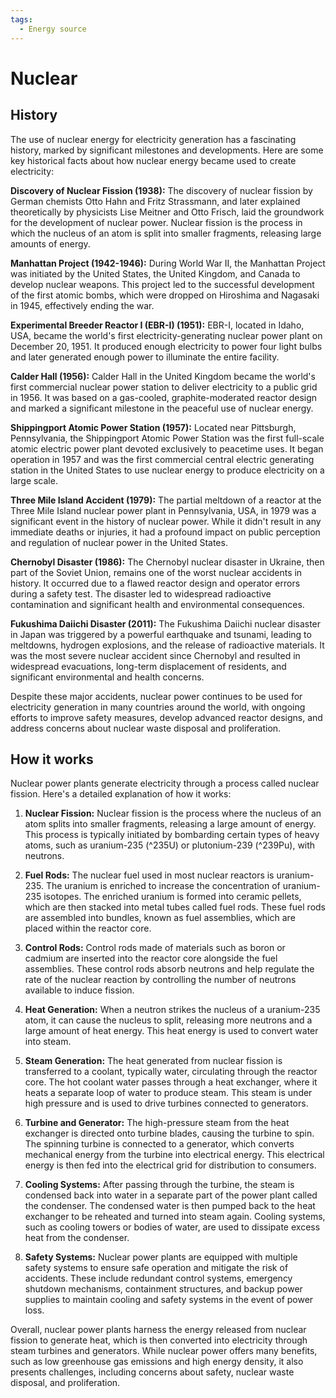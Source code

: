 ```yaml
---
tags:
  - Energy source
---
```


<head>
    <meta charset="UTF-8">
    <meta name="viewport" content="width=device-width, initial-scale=1.0">
    <meta name="description" content="Welcome to ac-electricity! Here you will learn more about electricity, the different components used to make an electrical circuit as well as their features and use cases.">
    <meta name="keywords" content="alexis carbillet, carbillet, electricity, capacitors, conductors, diodes, electronic, energy source, hardware, home appliances, inductors, insulators, resistors, semi-conductors">
    <meta name="author" content="Alexis Carbillet ">
</head>

# Nuclear

## History

The use of nuclear energy for electricity generation has a fascinating history, marked by significant milestones and developments. Here are some key historical facts about how nuclear energy became used to create electricity:

**Discovery of Nuclear Fission (1938):** The discovery of nuclear fission by German chemists Otto Hahn and Fritz Strassmann, and later explained theoretically by physicists Lise Meitner and Otto Frisch, laid the groundwork for the development of nuclear power. Nuclear fission is the process in which the nucleus of an atom is split into smaller fragments, releasing large amounts of energy.

**Manhattan Project (1942-1946):** During World War II, the Manhattan Project was initiated by the United States, the United Kingdom, and Canada to develop nuclear weapons. This project led to the successful development of the first atomic bombs, which were dropped on Hiroshima and Nagasaki in 1945, effectively ending the war.

**Experimental Breeder Reactor I (EBR-I) (1951):** EBR-I, located in Idaho, USA, became the world's first electricity-generating nuclear power plant on December 20, 1951. It produced enough electricity to power four light bulbs and later generated enough power to illuminate the entire facility.

**Calder Hall (1956):** Calder Hall in the United Kingdom became the world's first commercial nuclear power station to deliver electricity to a public grid in 1956. It was based on a gas-cooled, graphite-moderated reactor design and marked a significant milestone in the peaceful use of nuclear energy.

**Shippingport Atomic Power Station (1957):** Located near Pittsburgh, Pennsylvania, the Shippingport Atomic Power Station was the first full-scale atomic electric power plant devoted exclusively to peacetime uses. It began operation in 1957 and was the first commercial central electric generating station in the United States to use nuclear energy to produce electricity on a large scale.

**Three Mile Island Accident (1979):** The partial meltdown of a reactor at the Three Mile Island nuclear power plant in Pennsylvania, USA, in 1979 was a significant event in the history of nuclear power. While it didn't result in any immediate deaths or injuries, it had a profound impact on public perception and regulation of nuclear power in the United States.

**Chernobyl Disaster (1986):** The Chernobyl nuclear disaster in Ukraine, then part of the Soviet Union, remains one of the worst nuclear accidents in history. It occurred due to a flawed reactor design and operator errors during a safety test. The disaster led to widespread radioactive contamination and significant health and environmental consequences.

**Fukushima Daiichi Disaster (2011):** The Fukushima Daiichi nuclear disaster in Japan was triggered by a powerful earthquake and tsunami, leading to meltdowns, hydrogen explosions, and the release of radioactive materials. It was the most severe nuclear accident since Chernobyl and resulted in widespread evacuations, long-term displacement of residents, and significant environmental and health concerns.

Despite these major accidents, nuclear power continues to be used for electricity generation in many countries around the world, with ongoing efforts to improve safety measures, develop advanced reactor designs, and address concerns about nuclear waste disposal and proliferation.

## How it works

Nuclear power plants generate electricity through a process called nuclear fission. Here's a detailed explanation of how it works:

1. **Nuclear Fission:** Nuclear fission is the process where the nucleus of an atom splits into smaller fragments, releasing a large amount of energy. This process is typically initiated by bombarding certain types of heavy atoms, such as uranium-235 (^235U) or plutonium-239 (^239Pu), with neutrons.

2. **Fuel Rods:** The nuclear fuel used in most nuclear reactors is uranium-235. The uranium is enriched to increase the concentration of uranium-235 isotopes. The enriched uranium is formed into ceramic pellets, which are then stacked into metal tubes called fuel rods. These fuel rods are assembled into bundles, known as fuel assemblies, which are placed within the reactor core.

3. **Control Rods:** Control rods made of materials such as boron or cadmium are inserted into the reactor core alongside the fuel assemblies. These control rods absorb neutrons and help regulate the rate of the nuclear reaction by controlling the number of neutrons available to induce fission.

4. **Heat Generation:** When a neutron strikes the nucleus of a uranium-235 atom, it can cause the nucleus to split, releasing more neutrons and a large amount of heat energy. This heat energy is used to convert water into steam.

5. **Steam Generation:** The heat generated from nuclear fission is transferred to a coolant, typically water, circulating through the reactor core. The hot coolant water passes through a heat exchanger, where it heats a separate loop of water to produce steam. This steam is under high pressure and is used to drive turbines connected to generators.

6. **Turbine and Generator:** The high-pressure steam from the heat exchanger is directed onto turbine blades, causing the turbine to spin. The spinning turbine is connected to a generator, which converts mechanical energy from the turbine into electrical energy. This electrical energy is then fed into the electrical grid for distribution to consumers.

7. **Cooling Systems:** After passing through the turbine, the steam is condensed back into water in a separate part of the power plant called the condenser. The condensed water is then pumped back to the heat exchanger to be reheated and turned into steam again. Cooling systems, such as cooling towers or bodies of water, are used to dissipate excess heat from the condenser.

8. **Safety Systems:** Nuclear power plants are equipped with multiple safety systems to ensure safe operation and mitigate the risk of accidents. These include redundant control systems, emergency shutdown mechanisms, containment structures, and backup power supplies to maintain cooling and safety systems in the event of power loss.

Overall, nuclear power plants harness the energy released from nuclear fission to generate heat, which is then converted into electricity through steam turbines and generators. While nuclear power offers many benefits, such as low greenhouse gas emissions and high energy density, it also presents challenges, including concerns about safety, nuclear waste disposal, and proliferation.